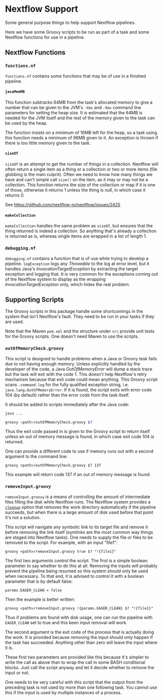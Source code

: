 # Nextflow Support

Some general purpose things to help support Nextflow pipelines.

Here we have some Groovy scripts to be run as part of a task and some
Nextflow functions for use in a pipeline.

## Nextflow Functions

### `functions.nf`

`functions.nf` contains some functions that may be of use in a finished
pipeline.

#### `javaMemMB`

This function subtracks 64MB from the task's allocated memory to give a
number that can be given to the JVM's `-Xms` and `-Xmx` command line
parameters for setting the heap size. It is estimated that the 64MB is needed
for the JVM itself and the rest of the memory given to the task can be used
by the heap.

The function insists on a minimum of 16MB left for the heap, so a task using
this function needs a minimum of 96MB given to it. An exception is thrown
if there is too little memory given to the task.

#### `sizeOf`

`sizeOf` is an attempt to get the number of things in a collection. Nextflow
will often return a single item as a thing or a collection or two or more items
(file globbing is the main culprit). Often we need to know how many things we
have and can't simple call `size()` on the item, as it may or may not be a
collection. This function returns the size of the collection or map if it is
one of those, otherwise it returns 1 unless the thing is _null_, in which case
it returns 0.

See https://github.com/nextflow-io/nextflow/issues/2425

#### `makeCollection`

`makeCollection` handles the same problem as `sizeOf`, but ensures that the
thing returned is indeed a collection. So anything that's already a collection
is returned as is, whereas single items are wrapped in a list of length 1.

### `debugging.nf`

`debugging.nf` contains a function that is of use while trying to develop
a pipeline. `logException` logs any _Throwable_ to the log at error level,
but it handles Java's _InvocationTargetException_ by extracting the target
exception and logging that. It is very common for the exceptions coming out of
the Nextflow system to display as the wrapping _InvocationTargetException_
only, which hides the real problem.

## Supporting Scripts

The Groovy scripts in this package handle some shortcomings in the system that
isn't Nextflow's fault. They need to be run in your tasks if they are used.

Note that the Maven `pom.xml` and the structure under `src` provide unit
tests for the Groovy scripts. One doesn't need Maven to use the scripts.

### `outOfMemoryCheck.groovy`

This script is designed to handle problems when a Java or Groovy task fails due
to not having enough memory. Unless explicitly handled by the developer of the
code, a Java _OutOfMemoryError_ will dump a stack trace but the task will exit
with the code 1. This doesn't help Nextflow's retry mechanism because that
exit code could mean anything. This Groovy script scans `.command.log` for
the fully qualified exception string, i.e. `java.lang.OutOfMemoryError`.
If it is found, the script exits with error code 104 (by default) rather than
the error code from the task itself.

It should be added to scripts immediately after the Java code:

```BASH
java ...

groovy <path>/outOfMemoryCheck.groovy $?
```

Thus the exit code passed in is given to the Groovy script to return itself
unless an out of memory message is found, in which case exit code 104 is returned.

One can provide a different code to use if memory runs out with a second argument
to the command line:

```
groovy <path>/outOfMemoryCheck.groovy $? 137
```

This example will return code 137 if an out of memory message is found.

### `removeInput.groovy`

`removeInput.groovy` is a means of controlling the amount of intermediate
files filling the disk while Nextflow runs. The Nextflow system provides a
[`cleanup`](https://www.nextflow.io/docs/latest/config.html#miscellaneous)
option that removes the work directory automatically if the pipeline succeeds,
but when there is a large amount of disk used before that point it's not a
solution.

This script will navigate any symbolic link to its target file and remove it
before removing the link itself (symlinks are the most common way things are
staged into Nextflow tasks). One needs to supply the file or files to be removed
to the script. For example, with an input "file1":

```
groovy <path>/removeInput.groovy true $? "!{file1}"
```

The first two arguments control the script. The first is a simple boolean
parameter to say whether to do this at all. Removing the inputs will probably
prevent the pipeline being resumed so this system should only be used when
necessary. To that end, it is advised to control it with a boolean parameter
that is by default false:

```
params.EAGER_CLEAN = false
```

Then the example is better written:

```
groovy <path>/removeInput.groovy !{params.EAGER_CLEAN} $? "!{file1}"
```

Thus if problems are found with disk usage, one can run the pipeline with
`EAGER_CLEAN` set to true and this keen input removal will work.

The second argument is the exit code of the process that is actually doing
the work. It is provided because removing the input should only happen if the
task has succeeded. Anything other than zero will leave the input where it
is.

These first two parameters are provided like this because it's simpler to
write the call as above than to wrap the call in some BASH conditional blocks.
Just call the script anyway and let it decide whether to remove the input
or not.

One needs to be very careful with this script that the output from the preceding
task is not used by more than one following task. You cannot use this if the
input is used by multiple instances of a process.
